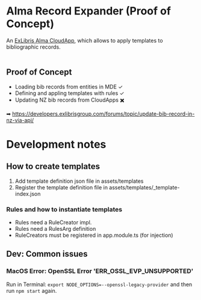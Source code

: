 # Alma Record Expander (Proof of Concept)

An [ExLibris Alma CloudApp](https://developers.exlibrisgroup.com/cloudapps/), which allows to apply templates to bibliographic records.
<br>
<br>
## Proof of Concept
- Loading bib records from entities in MDE ✓
- Defining and appling templates with rules ✓
- Updating NZ bib records from CloudApps ✖️

➡ https://developers.exlibrisgroup.com/forums/topic/update-bib-record-in-nz-via-api/

# Development notes

## How to create templates

1. Add template definition json file in assets/templates
2. Register the template definition file in assets/templates/_template-index.json

### Rules and how to instantiate templates

- Rules need a RuleCreator impl.
- Rules need a RulesArg definition
- RuleCreators must be registered in app.module.ts (for injection)

## Dev: Common issues

### MacOS Error: OpenSSL Error 'ERR_OSSL_EVP_UNSUPPORTED'

Run in Terminal: `export NODE_OPTIONS=--openssl-legacy-provider`
and then run `npm start` again.